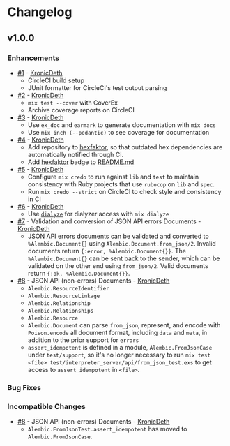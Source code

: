 # Changelog

## v1.0.0
 
### Enhancements
* [#1](https://github.com/C-S-D/alembic/pull/1) - [KronicDeth](https://github.com/KronicDeth)
  * CircleCI build setup
  * JUnit formatter for CircleCI's test output parsing
* [#2](https://github.com/C-S-D/alembic/pull/2) - [KronicDeth](https://github.com/KronicDeth)
  * `mix test --cover` with CoverEx
  * Archive coverage reports on CircleCI
* [#3](https://github.com/C-S-D/alembic/pull/3) - [KronicDeth](https://github.com/KronicDeth)
  * Use `ex_doc` and `earmark` to generate documentation with `mix docs`
  * Use `mix inch (--pedantic)` to see coverage for documentation
* [#4](https://github.com/C-S-D/alembic/pull/4) - [KronicDeth](https://github.com/KronicDeth)
  * Add repository to [hexfaktor](http://hexfaktor.org/), so that outdated hex dependencies are automatically notified through CI.
  * Add [hexfaktor](http://hexfaktor.org/) badge to [README.md](README.md)
* [#5](https://github.com/C-S-D/alembic/pull/5) - [KronicDeth](https://github.com/KronicDeth)
  * Configure `mix credo` to run against `lib` and `test` to maintain consistency with Ruby projects that use `rubocop` on `lib` and `spec`.
  * Run `mix credo --strict` on CircleCI to check style and consistency in CI
* [#6](https://github.com/C-S-D/alembic/pull/6) - [KronicDeth](https://github.com/KronicDeth)
  * Use [`dialyze`](https://github.com/fishcakez/dialyze) for dialyzer access with `mix dialyze`
* [#7](https://github.com/C-S-D/alembic/pull/7) - Validation and conversion of JSON API errors Documents - [KronicDeth](https://github.com/KronicDeth)
  * JSON API errors documents can be validated and converted to `%Alembic.Document{}` using `Alembic.Document.from_json/2`.  Invalid documents return `{:error, %Alembic.Document{}}`.  The `%Alembic.Document{}` can be sent back to the sender, which can be validated on the other end using `from_json/2`.  Valid documents return `{:ok, %Alembic.Document{}}`.
* [#8](https://github.com/C-S-D/alembic/pull/8) - JSON API (non-errors) Documents - [KronicDeth](https://github.com/KronicDeth)
  * `Alembic.ResourceIdentifier`
  * `Alembic.ResourceLinkage`
  * `Alembic.Relationship`
  * `Alembic.Relationships`
  * `Alembic.Resource`
  * `Alembic.Document` can parse `from_json`, represent, and encode with `Poison.encode` all document format, including `data` and `meta`, in addition to the prior support for `errors`
  * `assert_idempotent` is defined in a module, `Alembic.FromJsonCase` under `test/support`, so it's no longer necessary to run `mix test <file> test/interpreter_server/api/from_json_test.exs` to get access to `assert_idempotent` in `<file>`.  

### Bug Fixes

### Incompatible Changes
* [#8](https://github.com/C-S-D/alembic/pull/8) - JSON API (non-errors) Documents - [KronicDeth](https://github.com/KronicDeth)
  * `Alembic.FromJsonTest.assert_idempotent` has moved to `Alembic.FromJsonCase`.

